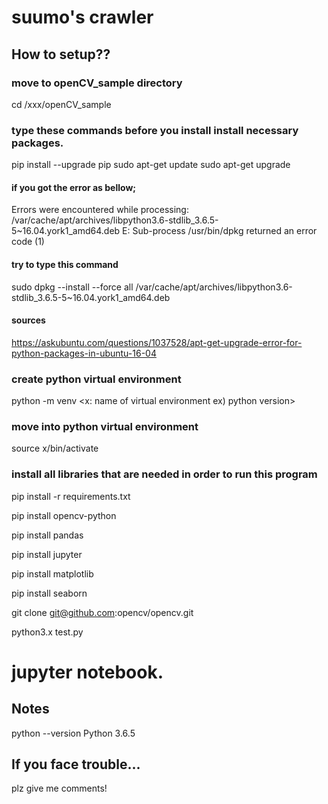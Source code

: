 # suumo's crawler

## How to setup??

### move to openCV_sample directory
cd /xxx/openCV_sample

### type these commands before you install install necessary packages.
pip install --upgrade pip
sudo apt-get update
sudo apt-get upgrade

#### if you got the error as bellow;
Errors were encountered while processing:
/var/cache/apt/archives/libpython3.6-stdlib_3.6.5-5~16.04.york1_amd64.deb
E: Sub-process /usr/bin/dpkg returned an error code (1)
#### try to type this command
sudo dpkg --install --force all /var/cache/apt/archives/libpython3.6-stdlib_3.6.5-5~16.04.york1_amd64.deb
#### sources
https://askubuntu.com/questions/1037528/apt-get-upgrade-error-for-python-packages-in-ubuntu-16-04

### create python virtual environment
python -m venv <x: name of virtual environment ex) python version>

### move into python virtual environment
source x/bin/activate

### install all libraries that are needed in order to run this program
pip install -r requirements.txt
 
pip install opencv-python

pip install pandas

pip install jupyter

pip install matplotlib

pip install seaborn

git clone git@github.com:opencv/opencv.git


python3.x test.py
# jupyter notebook.

## Notes
python --version
Python 3.6.5

## If you face trouble...
plz give me comments!

